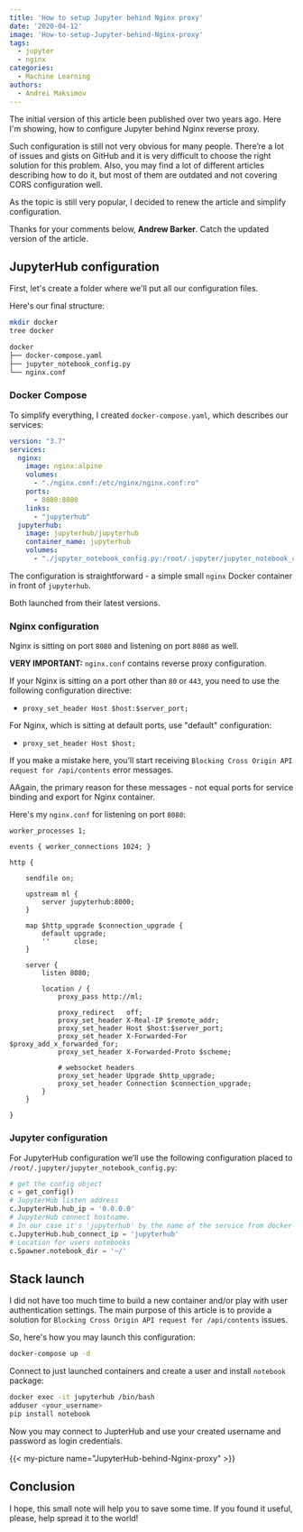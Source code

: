 ```yaml
---
title: 'How to setup Jupyter behind Nginx proxy'
date: '2020-04-12'
image: 'How-to-setup-Jupyter-behind-Nginx-proxy'
tags:
  - jupyter
  - nginx
categories:
  - Machine Learning
authors:
  - Andrei Maksimov
---
```


The initial version of this article been published over two years ago. Here I'm showing, how to configure Jupyter behind Nginx reverse proxy.

Such configuration is still not very obvious for many people. There’re a lot of issues and gists on GitHub and it is very difficult to choose the right solution for this problem. Also, you may find a lot of different articles describing how to do it, but most of them are outdated and not covering CORS configuration well.

As the topic is still very popular, I decided to renew the article and simplify configuration.

Thanks for your comments below, **Andrew Barker**. Catch the updated version of the article.

## JupyterHub configuration

First, let's create a folder where we'll put all our configuration files.

Here's our final structure:

```sh
mkdir docker
tree docker

docker
├── docker-compose.yaml
├── jupyter_notebook_config.py
└── nginx.conf
```

### Docker Compose

To simplify everything, I created `docker-compose.yaml`, which describes our services:

```yaml
version: "3.7"
services:
  nginx:
    image: nginx:alpine
    volumes:
      - "./nginx.conf:/etc/nginx/nginx.conf:ro"
    ports:
      - 8080:8080
    links:
      - "jupyterhub"
  jupyterhub:
    image: jupyterhub/jupyterhub
    container_name: jupyterhub
    volumes:
      - "./jupyter_notebook_config.py:/root/.jupyter/jupyter_notebook_config.py:ro"
```

The configuration is straightforward - a simple small `nginx` Docker container in front of `jupyterhub`. 

Both launched from their latest versions.

### Nginx configuration

Nginx is sitting on port `8080` and listening on port `8080` as well.

**VERY IMPORTANT:** `nginx.conf` contains reverse proxy configuration.

If your Nginx is sitting on a port other than `80` or `443`, you need to use the following configuration directive:

* `proxy_set_header Host $host:$server_port;`

For Nginx, which is sitting at default ports, use "default" configuration:

* `proxy_set_header Host $host;`

If you make a mistake here, you'll start receiving `Blocking Cross Origin API request for /api/contents` error messages. 

AAgain, the primary reason for these messages - not equal ports for service binding and export for Nginx container.

Here's my `nginx.conf` for listening on port `8080`:

```nginx
worker_processes 1;

events { worker_connections 1024; }

http {

    sendfile on;

    upstream ml {
        server jupyterhub:8000;
    }

    map $http_upgrade $connection_upgrade {
        default upgrade;
        ''      close;
    }

    server {
        listen 8080;

        location / {
            proxy_pass http://ml;

            proxy_redirect   off;
            proxy_set_header X-Real-IP $remote_addr;
            proxy_set_header Host $host:$server_port;
            proxy_set_header X-Forwarded-For $proxy_add_x_forwarded_for;
            proxy_set_header X-Forwarded-Proto $scheme;

            # websocket headers
            proxy_set_header Upgrade $http_upgrade;
            proxy_set_header Connection $connection_upgrade;
        }
    }

}
```

### Jupyter configuration

For JupyterHub configuration we’ll use the following configuration placed to `/root/.jupyter/jupyter_notebook_config.py`:

```python
# get the config object
c = get_config()
# JupyterHub listen address
c.JupyterHub.hub_ip = '0.0.0.0'
# JupyterHub connect hostname.
# In our case it's 'jupyterhub' by the name of the service from docker-compose.yaml
c.JupyterHub.hub_connect_ip = 'jupyterhub'
# Location for users notebooks
c.Spawner.notebook_dir = '~/'
```

## Stack launch

I did not have too much time to build a new container and/or play with user authentication settings. The main purpose of this article is to provide a solution for `Blocking Cross Origin API request for /api/contents` issues.

So, here's how you may launch this configuration:

```sh
docker-compose up -d
```

Connect to just launched containers and create a user and install `notebook` package:

```sh
docker exec -it jupyterhub /bin/bash
adduser <your_username>
pip install notebook
```

Now you may connect to JupterHub and use your created username and password as login credentials.

{{< my-picture name="JupyterHub-behind-Nginx-proxy" >}}

## Conclusion

I hope, this small note will help you to save some time. If you found it useful, please, help spread it to the world!
